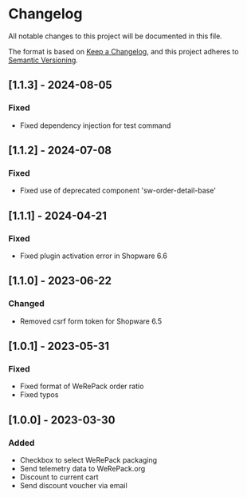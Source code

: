 # Changelog
All notable changes to this project will be documented in this file.

The format is based on [Keep a Changelog](https://keepachangelog.com/en/1.0.0/),
and this project adheres to [Semantic Versioning](https://semver.org/spec/v2.0.0.html).

## [1.1.3] - 2024-08-05
### Fixed
- Fixed dependency injection for test command

## [1.1.2] - 2024-07-08
### Fixed
- Fixed use of deprecated component 'sw-order-detail-base'

## [1.1.1] - 2024-04-21
### Fixed
- Fixed plugin activation error in Shopware 6.6

## [1.1.0] - 2023-06-22
### Changed
- Removed csrf form token for Shopware 6.5

## [1.0.1] - 2023-05-31
### Fixed
- Fixed format of WeRePack order ratio
- Fixed typos

## [1.0.0] - 2023-03-30
### Added
- Checkbox to select WeRePack packaging
- Send telemetry data to WeRePack.org
- Discount to current cart
- Send discount voucher via email

